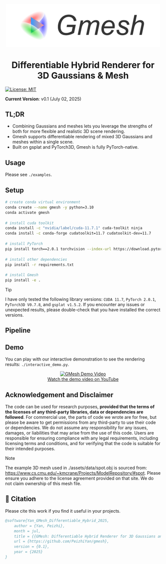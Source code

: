 <p align="center">
    <img src="./assets/GMesh-logo.png" width="500px" />
</p>

<h1 align="center">Differentiable Hybrid Renderer for 3D Gaussians & Mesh</h1>


<a href="https://opensource.org/licenses/MIT">
<img src="https://img.shields.io/badge/License-MIT-yellow.svg" alt="License: MIT">
</a>

**Current Version**: v0.1 (July 02, 2025)

## TL;DR

- Combining Gaussians and meshes lets you leverage the strengths of both for more flexible and realistic 3D scene rendering.
- Gmesh supports differentiable rendering of mixed 3D Gaussians and meshes within a single scene.
- Built on gsplat and PyTorch3D, Gmesh is fully PyTorch-native.


## Usage

Please see ```./examples```.


## Setup


```bash
# create conda virtual environment
conda create --name gmesh -y python=3.10
conda activate gmesh

# install cuda toolkit
conda install -c "nvidia/label/cuda-11.7.1" cuda-toolkit ninja
conda install -c conda-forge cudatoolkit=11.7 cudatoolkit-dev=11.7

# install PyTorch
pip install torch==2.0.1 torchvision --index-url https://download.pytorch.org/whl/cu117

# install other dependencies
pip install -r requirements.txt

# install Gmesh
pip install -e .
```

> [!TIP]
> I have only tested the following library versions:
> ```CUDA 11.7```, ```PyTorch 2.0.1```, ```PyTorch3D V0.7.8```, and ```gsplat v1.5.2```.
> If you encounter any issues or unexpected results, please double-check that you have installed the correct versions.


## Pipeline








## Demo

You can play with our interactive demonstration to see the rendering results: ```./interactive_demo.py```.

<p align="center">
    <a href="https://www.youtube.com/watch?v=iVwSZtwr9GI">
        <img src="https://img.youtube.com/vi/iVwSZtwr9GI/0.jpg" alt="GMesh Demo Video" width="400px" height="auto"/>
    </a>
    <br>
    <a href="https://www.youtube.com/watch?v=iVwSZtwr9GI">Watch the demo video on YouTube</a>
</p>



## Acknowledgement and Disclaimer

The code can be used for research purposes, **provided that the terms of the licenses of any third-party libraries, data or dependencies are followed**. For commercial use, the parts of code we wrote are for free, but please be aware to get permissions from any third-party to use their code or dependencies. We do not assume any responsibility for any issues, damages, or liabilities that may arise from the use of this code. Users are responsible for ensuring compliance with any legal requirements, including licensing terms and conditions, and for verifying that the code is suitable for their intended purposes.

> [!NOTE]
> The example 3D mesh used in ./assets/data/spot.obj is sourced from: https://www.cs.cmu.edu/~kmcrane/Projects/ModelRepository/#spot. Please ensure you adhere to the license agreement provided on that site. We do not claim ownership of this mesh file.



## 🧸 Citation

Please cite this work if you find it useful in your projects. 

```bibtex
@software{Yan_GMesh_Differentiable_Hybrid_2025,
    author = {Yan, Peizhi},
    month = jul,
    title = {{GMesh: Differentiable Hybrid Renderer for 3D Gaussians and Meshes}},
    url = {https://github.com/PeizhiYan/gmesh},
    version = {0.1},
    year = {2025}
}
```

